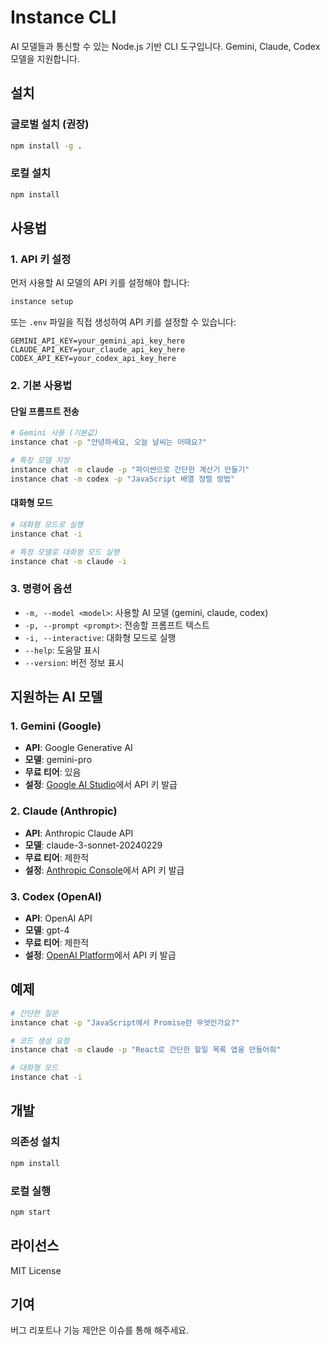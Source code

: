 # Instance CLI

AI 모델들과 통신할 수 있는 Node.js 기반 CLI 도구입니다. Gemini, Claude, Codex 모델을 지원합니다.

## 설치

### 글로벌 설치 (권장)

```bash
npm install -g .
```

### 로컬 설치

```bash
npm install
```

## 사용법

### 1. API 키 설정

먼저 사용할 AI 모델의 API 키를 설정해야 합니다:

```bash
instance setup
```

또는 `.env` 파일을 직접 생성하여 API 키를 설정할 수 있습니다:

```env
GEMINI_API_KEY=your_gemini_api_key_here
CLAUDE_API_KEY=your_claude_api_key_here
CODEX_API_KEY=your_codex_api_key_here
```

### 2. 기본 사용법

#### 단일 프롬프트 전송

```bash
# Gemini 사용 (기본값)
instance chat -p "안녕하세요, 오늘 날씨는 어때요?"

# 특정 모델 지정
instance chat -m claude -p "파이썬으로 간단한 계산기 만들기"
instance chat -m codex -p "JavaScript 배열 정렬 방법"
```

#### 대화형 모드

```bash
# 대화형 모드로 실행
instance chat -i

# 특정 모델로 대화형 모드 실행
instance chat -m claude -i
```

### 3. 명령어 옵션

- `-m, --model <model>`: 사용할 AI 모델 (gemini, claude, codex)
- `-p, --prompt <prompt>`: 전송할 프롬프트 텍스트
- `-i, --interactive`: 대화형 모드로 실행
- `--help`: 도움말 표시
- `--version`: 버전 정보 표시

## 지원하는 AI 모델

### 1. Gemini (Google)
- **API**: Google Generative AI
- **모델**: gemini-pro
- **무료 티어**: 있음
- **설정**: [Google AI Studio](https://makersuite.google.com/app/apikey)에서 API 키 발급

### 2. Claude (Anthropic)
- **API**: Anthropic Claude API
- **모델**: claude-3-sonnet-20240229
- **무료 티어**: 제한적
- **설정**: [Anthropic Console](https://console.anthropic.com/)에서 API 키 발급

### 3. Codex (OpenAI)
- **API**: OpenAI API
- **모델**: gpt-4
- **무료 티어**: 제한적
- **설정**: [OpenAI Platform](https://platform.openai.com/api-keys)에서 API 키 발급

## 예제

```bash
# 간단한 질문
instance chat -p "JavaScript에서 Promise란 무엇인가요?"

# 코드 생성 요청
instance chat -m claude -p "React로 간단한 할일 목록 앱을 만들어줘"

# 대화형 모드
instance chat -i
```

## 개발

### 의존성 설치

```bash
npm install
```

### 로컬 실행

```bash
npm start
```

## 라이선스

MIT License

## 기여

버그 리포트나 기능 제안은 이슈를 통해 해주세요. 